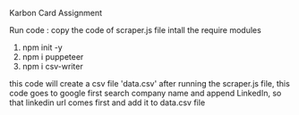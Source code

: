 Karbon Card Assignment

Run code : 
copy the code of scraper.js file 
intall the require modules
1. npm init -y
2. npm i puppeteer
3. npm i csv-writer

this code will create a csv file 'data.csv' after running the scraper.js file, this code goes to google first search company name and append LinkedIn, so that linkedin url comes first and add it to data.csv file

